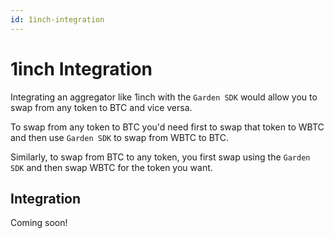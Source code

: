 ```yaml
---
id: 1inch-integration
---
```


# 1inch Integration

Integrating an aggregator like 1inch with the `Garden SDK` would allow you to swap from any token to BTC and vice versa.

To swap from any token to BTC you'd need first to swap that token to WBTC and then use `Garden SDK` to swap from WBTC to BTC.

Similarly, to swap from BTC to any token, you first swap using the `Garden SDK` and then swap WBTC for the token you want.

## Integration

Coming soon!
